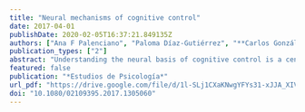 ```yaml
---
title: "Neural mechanisms of cognitive control"
date: 2017-04-01
publishDate: 2020-02-05T16:37:21.849135Z
authors: ["Ana F Palenciano", "Paloma Díaz-Gutiérrez", "**Carlos González-García**", "María Ruz"]
publication_types: ["2"]
abstract: "Understanding the neural basis of cognitive control is a central issue in cognitive neuroscience, given its core importance for the flexibility that characterizes human behaviour. This review integrates the main findings in the field, underscoring the role of fronto-parietal regions in both proactive (representing tasks in anticipation to prepare the system for action) and reactive (detecting and resolving conflicts in processing) control. In addition, we review the dynamics of interaction between these areas and other brain  regions in the range of slow frequencies. Finally, we highlight central questions in the field that have yet to be answered."
featured: false
publication: "*Estudios de Psicología*"
url_pdf: "https://drive.google.com/file/d/1l-SLj1CXaKNwgYFYs31-xJJA_XIVhGAs/view"
doi: "10.1080/02109395.2017.1305060"
---
```


